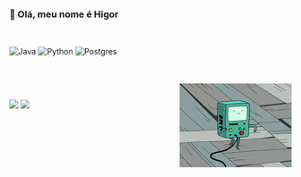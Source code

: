 ### 👾 Olá, meu nome é Higor 

##

<div style="display: inline_block"><br>
  <img align="center" alt="Java" height="35" width="45" src="https://cdn.jsdelivr.net/gh/devicons/devicon@latest/icons/java/java-original.svg">
  <img align="center" alt="Python" height="35" width="45" src="https://cdn.jsdelivr.net/gh/devicons/devicon/icons/python/python-original.svg">
  <img align="center" alt="Postgres" height="35" width="45" src="https://cdn.jsdelivr.net/gh/devicons/devicon/icons/postgresql/postgresql-original.svg">
</div>
<div style="display: inline_block;margin-top: 2rem"><br>
  <a href="https://github.com/higormcarnauba">
    <img align="right" alt="GIF" height="150" width="200" src="https://github.com/higormcarnauba/higormcarnauba/blob/main/1RO.gif?raw=true">
  </a>
</div>

##
 
<div> 
 <a href = "https://www.linkedin.com/in/c%C3%ADcero-carna%C3%BAba-b673b41a1/](https://www.linkedin.com/in/higor-carna%C3%BAba-b673b41a1/"><img src="https://img.shields.io/badge/LinkedIn-0077B5?style=for-the-badge&logo=linkedin&logoColor=white" target="_blank"></a>
 <a href = "https://wa.me/5588988626355"><img src="https://img.shields.io/badge/WhatsApp-25D366?style=for-the-badge&logo=whatsapp&logoColor=white" target="_blank"></a>

</div>

<!--
  | era pra ser o gmail, mas não descobri como redirecionar ainda
<a href = "higormc2015@gmail.com"><img src="https://img.shields.io/badge/Gmail-D14836?style=for-the-badge&logo=gmail&logoColor=white" target="_blank"></a>

**higormcarnauba/higormcarnauba** is a ✨ _special_ ✨ repository because its `README.md` (this file) appears on your GitHub profile.

Here are some ideas to get you started:

- 🔭 I’m currently working on ...
- 🌱 I’m currently learning ...
- 👯 I’m looking to collaborate on ...
- 🤔 I’m looking for help with ...
- 💬 Ask me about ...
- 📫 How to reach me: ...
- 😄 Pronouns: ...
- ⚡ Fun fact: ...
-->
